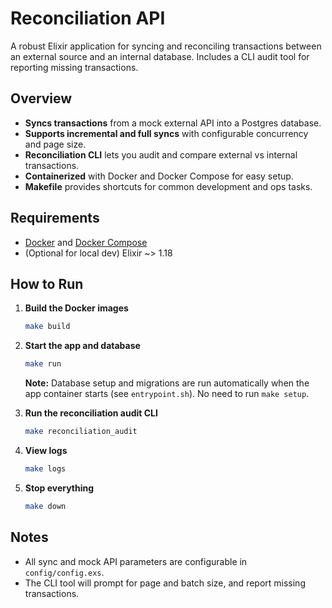 # Reconciliation API

A robust Elixir application for syncing and reconciling transactions between an external source and an internal database. Includes a CLI audit tool for reporting missing transactions.

## Overview

- **Syncs transactions** from a mock external API into a Postgres database.
- **Supports incremental and full syncs** with configurable concurrency and page size.
- **Reconciliation CLI** lets you audit and compare external vs internal transactions.
- **Containerized** with Docker and Docker Compose for easy setup.
- **Makefile** provides shortcuts for common development and ops tasks.

## Requirements

- [Docker](https://www.docker.com/) and [Docker Compose](https://docs.docker.com/compose/)
- (Optional for local dev) Elixir ~> 1.18

## How to Run

1. **Build the Docker images**
   ```sh
   make build
   ```

2. **Start the app and database**
   ```sh
   make run
   ```

   **Note:** Database setup and migrations are run automatically when the app container starts (see `entrypoint.sh`). No need to run `make setup`.

3. **Run the reconciliation audit CLI**
   ```sh
   make reconciliation_audit
   ```

4. **View logs**
   ```sh
   make logs
   ```

5. **Stop everything**
   ```sh
   make down
   ```

## Notes

- All sync and mock API parameters are configurable in `config/config.exs`.
- The CLI tool will prompt for page and batch size, and report missing transactions.

